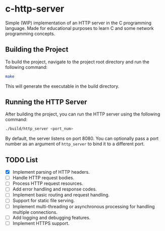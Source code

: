 # c-http-server

Simple (WIP) implementation of an HTTP server in the C programming language. Made for educational purposes to learn C and some network programming concepts.

## Building the Project

To build the project, navigate to the project root directory and run the following command:

```bash
make
```

This will generate the executable in the build directory.

## Running the HTTP Server

After building the project, you can run the HTTP server using the following command:

```bash
./build/http_server <port_num>
```

By default, the server listens on port 8080. You can optionally pass a port number as an argument of `http_server` to bind it to a different port.

## TODO List

- [x] Implement parsing of HTTP headers.
- [ ] Handle HTTP request bodies.
- [ ] Process HTTP request resources.
- [ ] Add error handling and response codes.
- [ ] Implement basic routing and request handling.
- [ ] Support for static file serving.
- [ ] Implement multi-threading or asynchronous processing for handling multiple connections.
- [ ] Add logging and debugging features.
- [ ] Implement HTTPS support.